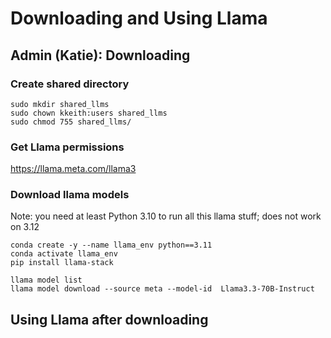 # Downloading and Using Llama

## Admin (Katie): Downloading 

### Create shared directory 

```
sudo mkdir shared_llms
sudo chown kkeith:users shared_llms
sudo chmod 755 shared_llms/
```

### Get Llama permissions

https://llama.meta.com/llama3


### Download llama models 

Note: you need at least Python 3.10 to run all this llama stuff; does not work on 3.12

```
conda create -y --name llama_env python==3.11
conda activate llama_env
pip install llama-stack
```

```
llama model list
llama model download --source meta --model-id  Llama3.3-70B-Instruct
```

## Using Llama after downloading
